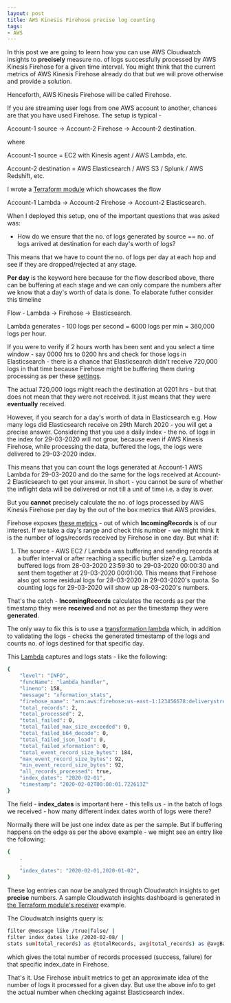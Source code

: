 ```yaml
---
layout: post
title: AWS Kinesis Firehose precise log counting
tags:
- AWS
---
```


In this post we are going to learn how you can use AWS Cloudwatch insights to **precisely** measure no. of logs successfully processed
by AWS Kinesis Firehose for a given time interval. You might think that the current metrics of AWS Kinesis Firehose already do that but we will
prove otherwise and provide a solution.

Henceforth, AWS Kinesis Firehose will be called Firehose.

If you are streaming user logs from one AWS account to another, chances are that you have used Firehose. The setup is typical -

Account-1 source -> Account-2 Firehose -> Account-2 destination.

where

Account-1 source = EC2 with Kinesis agent / AWS Lambda, etc.

Account-2 destination = AWS Elasticsearch / AWS S3 / Splunk / AWS Redshift, etc.

I wrote a [Terraform module](https://github.com/saurabh-hirani/terraform-aws-firehose-elasticsearch) which showcases the flow

Account-1 Lambda -> Account-2 Firehose -> Account-2 Elasticsearch.

When I deployed this setup, one of the important questions that was asked was:

- How do we ensure that the no. of logs generated by source == no. of logs arrived at destination for each day's worth of logs?

This means that we have to count the no. of logs per day at each hop and see if they are dropped/rejected at any stage.

**Per day** is the keyword here because for the flow described above, there can be buffering at each stage and we can only compare the numbers after
we know that a day's worth of data is done. To elaborate futher consider this timeline

Flow - Lambda -> Firehose -> Elasticsearch.

Lambda generates - 100 logs per second = 6000 logs per min = 360,000 logs per hour.

If you were to verify if 2 hours worth has been sent and you select a time window - say 0000 hrs to 0200 hrs and check for those logs in Elasticsearch -
there is a chance that Elasticsearch didn't receive 720,000 logs in that time because Firehose might be buffering them during processing as per
these [settings](https://aws.amazon.com/kinesis/data-firehose/faqs/).

The actual 720,000 logs might reach the destination at 0201 hrs - but that does not mean that they were not received. It just means that they were
**eventually** received.

However, if you search for a day's worth of data in Elasticsearch e.g. How many logs did Elasticsearch receive on 29th March 2020 - you will get a
precise answer. Considering that you use a daily index - the no. of logs in the index for 29-03-2020 will not grow, because even if AWS Kinesis Firehose,
while processing the data, buffered the logs, the logs were delivered to 29-03-2020 index.

This means that you can count the logs generated at Account-1 AWS Lambda for 29-03-2020 and do the same for the logs received at Account-2 Elasticsearch to
get your answer. In short - you cannot be sure of whether the inflight data will be delivered or not till a unit of time i.e. a day is over.

But you **cannot** precisely calculate the no. of logs processed by AWS Kinesis Firehose per day by the out of the box metrics that AWS provides.

Firehose exposes [these metrics](https://docs.aws.amazon.com/firehose/latest/dev/monitoring-with-cloudwatch-metrics.html) - out of which **IncomingRecords**
is of our interest. If we take a day's range and check this number - we might think it is the number of logs/records received by Firehose in one day. But
what if:

1. The source - AWS EC2 / Lambda was buffering and sending records at a buffer interval or after reaching a specific buffer size? e.g. Lambda buffered
logs from 28-03-2020 23:59:30 to 29-03-2020 00:00:30 and sent them together at 29-03-2020 00:01:00. This means that Firehose also got some residual logs
for 28-03-2020 in 29-03-2020's quota. So counting logs for 29-03-2020 will show up 28-03-2020's numbers.

That's the catch - **IncomingRecords** calculates the records as per the timestamp they were **received** and not as per the timestamp they were **generated**.

The only way to fix this is to use a [transformation lambda](https://aws.amazon.com/blogs/compute/amazon-kinesis-firehose-data-transformation-with-aws-lambda/) which,
in addition to validating the logs - checks the generated timestamp of the logs and counts no. of logs destined for that specific day.

This [Lambda](https://github.com/saurabh-hirani/aws-firehose-xformation-lambda) captures and logs stats - like the following:

```sh
{
    "level": "INFO",
    "funcName": "lambda_handler",
    "lineno": 158,
    "message": "xformation_stats",
    "firehose_name": "arn:aws:firehose:us-east-1:123456678:deliverystream/test-firehose-delivery-stream",
    "total_records": 2,
    "total_processed": 2,
    "total_failed": 0,
    "total_failed_max_size_exceeded": 0,
    "total_failed_b64_decode": 0,
    "total_failed_json_load": 0,
    "total_failed_xformation": 0,
    "total_event_record_size_bytes": 184,
    "max_event_record_size_bytes": 92,
    "min_event_record_size_bytes": 92,
    "all_records_processed": true,
    "index_dates": "2020-02-01",
    "timestamp": "2020-02-02T00:00:01.722613Z"
}
```

The field - **index_dates** is important here - this tells us - in the batch of logs we received - how many different index dates worth of logs were there?

Normally there will be just one index date as per the sample. But if buffering happens on the edge as per the above example - we might see an entry like the following:


```sh
{
    .
    .
    "index_dates": "2020-02-01,2020-01-02",
}
```

These log entries can now be analyzed through Cloudwatch insights to get **precise** numbers. A sample Cloudwatch insights dashboard is generated
in [the Terraform module's receiver](https://github.com/saurabh-hirani/terraform-aws-firehose-elasticsearch/tree/master/examples/receiver) example.

The Cloudwatch insights query is:

```sh
filter @message like /true|false/ |
filter index_dates like /2020-02-08/ |
stats sum(total_records) as @totalRecords, avg(total_records) as @avgBatchSize, sum(total_processed) as @totalProcessed, sum(total_failed) as @totalFailed, max(max_event_record_size_bytes) as @maxSize, sum(total_failed_b64_decode) as @failedB64, sum(total_failed_json_load) as @failedJson
```

which gives the total number of records processed (success, failure) for that specific index_date in Firehose.

That's it. Use Firehose inbuilt metrics to get an approximate idea of the number of logs it processed for a given day. But use the above info to get the actual number when checking against Elasticsearch index.
